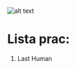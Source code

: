 ![alt text](https://image.ibb.co/mK9z08/unity_background_image_8.jpg)

# Lista prac:
1) Last Human 

